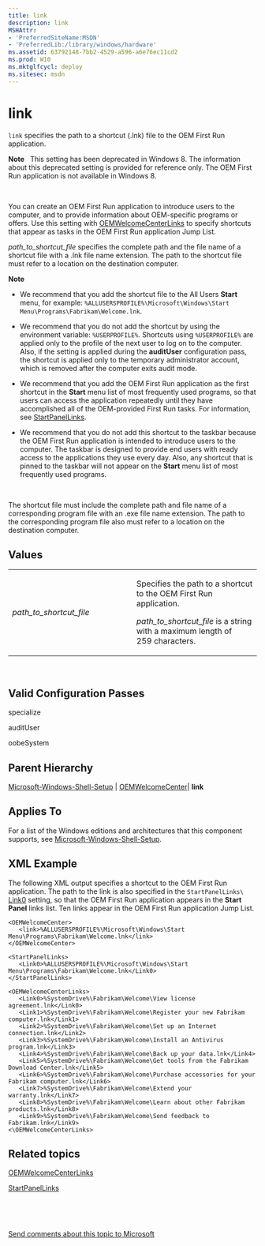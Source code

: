 ```yaml
---
title: link
description: link
MSHAttr:
- 'PreferredSiteName:MSDN'
- 'PreferredLib:/library/windows/hardware'
ms.assetid: 63792148-7bb2-4529-a596-a6e76ec11cd2
ms.prod: W10
ms.mktglfcycl: deploy
ms.sitesec: msdn
---
```


# link


`link` specifies the path to a shortcut (.lnk) file to the OEM First Run application.

**Note**  
This setting has been deprecated in Windows 8. The information about this deprecated setting is provided for reference only. The OEM First Run application is not available in Windows 8.

 

You can create an OEM First Run application to introduce users to the computer, and to provide information about OEM-specific programs or offers. Use this setting with [OEMWelcomeCenterLinks](microsoft-windows-shell-setupoemwelcomecenterlinks.md) to specify shortcuts that appear as tasks in the OEM First Run application Jump List.

*path\_to\_shortcut\_file* specifies the complete path and the file name of a shortcut file with a .lnk file name extension. The path to the shortcut file must refer to a location on the destination computer.

**Note**  
-   We recommend that you add the shortcut file to the All Users **Start** menu, for example: `%ALLUSERSPROFILE%\Microsoft\Windows\Start Menu\Programs\Fabrikam\Welcome.lnk`.

-   We recommend that you do not add the shortcut by using the environment variable: `%USERPROFILE%`. Shortcuts using `%USERPROFILE%` are applied only to the profile of the next user to log on to the computer. Also, if the setting is applied during the **auditUser** configuration pass, the shortcut is applied only to the temporary administrator account, which is removed after the computer exits audit mode.

-   We recommend that you add the OEM First Run application as the first shortcut in the **Start** menu list of most frequently used programs, so that users can access the application repeatedly until they have accomplished all of the OEM-provided First Run tasks. For information, see [StartPanelLinks](microsoft-windows-shell-setupstartpanellinks.md).

-   We recommend that you do not add this shortcut to the taskbar because the OEM First Run application is intended to introduce users to the computer. The taskbar is designed to provide end users with ready access to the applications they use every day. Also, any shortcut that is pinned to the taskbar will not appear on the **Start** menu list of most frequently used programs.

 

The shortcut file must include the complete path and file name of a corresponding program file with an .exe file name extension. The path to the corresponding program file also must refer to a location on the destination computer.

## Values


<table>
<colgroup>
<col width="50%" />
<col width="50%" />
</colgroup>
<tbody>
<tr class="odd">
<td><p><em>path_to_shortcut_file</em></p></td>
<td><p>Specifies the path to a shortcut to the OEM First Run application.</p>
<p><em>path_to_shortcut_file</em> is a string with a maximum length of 259 characters.</p></td>
</tr>
</tbody>
</table>

 

## Valid Configuration Passes


specialize

auditUser

oobeSystem

## Parent Hierarchy


[Microsoft-Windows-Shell-Setup](microsoft-windows-shell-setup.md) | [OEMWelcomeCenter](microsoft-windows-shell-setupoemwelcomecenter.md)| **link**

## Applies To


For a list of the Windows editions and architectures that this component supports, see [Microsoft-Windows-Shell-Setup](microsoft-windows-shell-setup.md).

## XML Example


The following XML output specifies a shortcut to the OEM First Run application. The path to the link is also specified in the `StartPanelLinks\ `[Link0](microsoft-windows-shell-setupstartpanellinkslink0.md) setting, so that the OEM First Run application appears in the **Start Panel** links list. Ten links appear in the OEM First Run application Jump List.

``` syntax
<OEMWelcomeCenter>
   <link>%ALLUSERSPROFILE%\Microsoft\Windows\Start Menu\Programs\Fabrikam\Welcome.lnk</link>
</OEMWelcomeCenter>

<StartPanelLinks>
   <Link0>%ALLUSERSPROFILE%\Microsoft\Windows\Start Menu\Programs\Fabrikam\Welcome.lnk</Link0>
</StartPanelLinks>

<OEMWelcomeCenterLinks>
   <Link0>%SystemDrive%\Fabrikam\Welcome\View license agreement.lnk</Link0>
   <Link1>%SystemDrive%\Fabrikam\Welcome\Register your new Fabrikam computer.lnk</Link1>
   <Link2>%SystemDrive%\Fabrikam\Welcome\Set up an Internet connection.lnk</Link2>
   <Link3>%SystemDrive%\Fabrikam\Welcome\Install an Antivirus program.lnk</Link3>
   <Link4>%SystemDrive%\Fabrikam\Welcome\Back up your data.lnk</Link4>
   <Link5>%SystemDrive%\Fabrikam\Welcome\Get tools from the Fabrikam Download Center.lnk</Link5>
   <Link6>%SystemDrive%\Fabrikam\Welcome\Purchase accessories for your Fabrikam computer.lnk</Link6>
   <Link7>%SystemDrive%\Fabrikam\Welcome\Extend your warranty.lnk</Link7>
   <Link8>%SystemDrive%\Fabrikam\Welcome\Learn about other Fabrikam products.lnk</Link8>
   <Link9>%SystemDrive%\Fabrikam\Welcome\Send feedback to Fabrikam.lnk</Link9>
<\OEMWelcomeCenterLinks>
```

## Related topics


[OEMWelcomeCenterLinks](microsoft-windows-shell-setupoemwelcomecenterlinks.md)

[StartPanelLinks](microsoft-windows-shell-setupstartpanellinks.md)

 

 

[Send comments about this topic to Microsoft](mailto:wsddocfb@microsoft.com?subject=Documentation%20feedback%20%5Bp_unattend\p_unattend%5D:%20link%20%20RELEASE:%20%2810/3/2016%29&body=%0A%0APRIVACY%20STATEMENT%0A%0AWe%20use%20your%20feedback%20to%20improve%20the%20documentation.%20We%20don't%20use%20your%20email%20address%20for%20any%20other%20purpose,%20and%20we'll%20remove%20your%20email%20address%20from%20our%20system%20after%20the%20issue%20that%20you're%20reporting%20is%20fixed.%20While%20we're%20working%20to%20fix%20this%20issue,%20we%20might%20send%20you%20an%20email%20message%20to%20ask%20for%20more%20info.%20Later,%20we%20might%20also%20send%20you%20an%20email%20message%20to%20let%20you%20know%20that%20we've%20addressed%20your%20feedback.%0A%0AFor%20more%20info%20about%20Microsoft's%20privacy%20policy,%20see%20http://privacy.microsoft.com/default.aspx. "Send comments about this topic to Microsoft")





